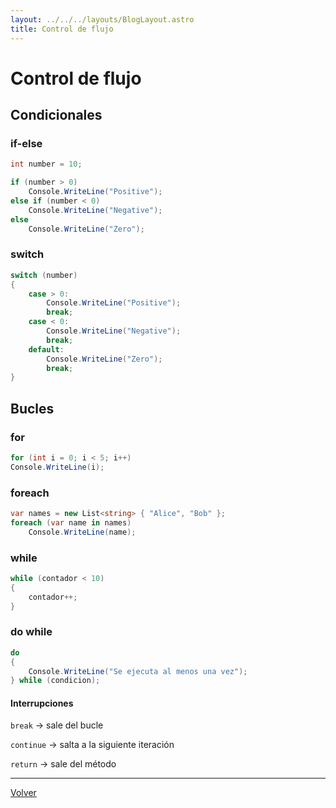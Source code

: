 ```yaml
---
layout: ../../../layouts/BlogLayout.astro
title: Control de flujo
---
```


# Control de flujo

## Condicionales

### if-else

```csharp
int number = 10;

if (number > 0)
    Console.WriteLine("Positive");
else if (number < 0)
    Console.WriteLine("Negative");
else
    Console.WriteLine("Zero");
```

### switch

```csharp
switch (number)
{
    case > 0:
        Console.WriteLine("Positive");
        break;
    case < 0:
        Console.WriteLine("Negative");
        break;
    default:
        Console.WriteLine("Zero");
        break;
}
```

## Bucles

### for

```csharp
for (int i = 0; i < 5; i++)
Console.WriteLine(i);
```

### foreach

```csharp
var names = new List<string> { "Alice", "Bob" };
foreach (var name in names)
    Console.WriteLine(name);
```

### while

```csharp
while (contador < 10)
{
    contador++;
}
```

### do while

```csharp
do
{
    Console.WriteLine("Se ejecuta al menos una vez");
} while (condicion);
```

#### Interrupciones

`break` → sale del bucle

`continue` → salta a la siguiente iteración

`return` → sale del método

<hr>

<p class="link-back-container">
  <a class="link-back" href="/blog/csharp">Volver</a>
</p>
